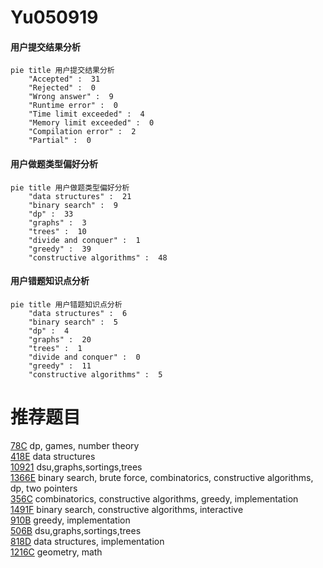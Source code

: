 # Yu050919

<!-- tabs:start -->



#### **用户提交结果分析**

```mermaid
pie title 用户提交结果分析
    "Accepted" :  31
    "Rejected" :  0
    "Wrong answer" :  9
    "Runtime error" :  0
    "Time limit exceeded" :  4
    "Memory limit exceeded" :  0
    "Compilation error" :  2
    "Partial" :  0
```

#### **用户做题类型偏好分析**

```mermaid
pie title 用户做题类型偏好分析
    "data structures" :  21
    "binary search" :  9
    "dp" :  33
    "graphs" :  3
    "trees" :  10
    "divide and conquer" :  1
    "greedy" :  39
    "constructive algorithms" :  48
```
#### **用户错题知识点分析**

```mermaid
pie title 用户错题知识点分析
    "data structures" :  6
    "binary search" :  5
    "dp" :  4
    "graphs" :  20
    "trees" :  1
    "divide and conquer" :  0
    "greedy" :  11
    "constructive algorithms" :  5
```



<!-- tabs:end -->
# 推荐题目
[78C](https://codeforces.com/contest/78/problem/C)		dp,
                        games,
                        number theory		  
[418E](https://codeforces.com/contest/418/problem/E)		data structures		  
[10921](https://codeforces.com/contest/1092/problem/1)		dsu,graphs,sortings,trees		  
[1366E](https://codeforces.com/contest/1366/problem/E)		binary search,
                        brute force,
                        combinatorics,
                        constructive algorithms,
                        dp,
                        two pointers		  
[356C](https://codeforces.com/contest/356/problem/C)		combinatorics,
                        constructive algorithms,
                        greedy,
                        implementation		  
[1491F](https://codeforces.com/contest/1491/problem/F)		binary search,
                        constructive algorithms,
                        interactive		  
[910B](https://codeforces.com/contest/910/problem/B)		greedy,
                        implementation		  
[506B](https://codeforces.com/contest/506/problem/B)		dsu,graphs,sortings,trees		  
[818D](https://codeforces.com/contest/818/problem/D)		data structures,
                        implementation		  
[1216C](https://codeforces.com/contest/1216/problem/C)		geometry,
                        math		  
